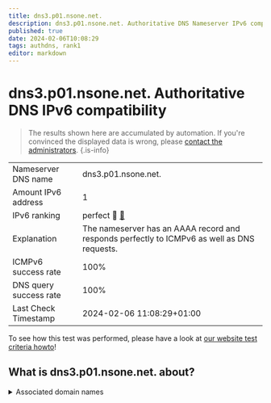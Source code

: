 ```yaml
---
title: dns3.p01.nsone.net.
description: dns3.p01.nsone.net. Authoritative DNS Nameserver IPv6 compatibility
published: true
date: 2024-02-06T10:08:29
tags: authdns, rank1
editor: markdown
---
```


# dns3.p01.nsone.net. Authoritative DNS IPv6 compatibility

> The results shown here are accumulated by automation. If you're convinced the displayed data is wrong, please [contact the administrators](/howto/chat). 
{.is-info}




|   |   |
| - | - |
| Nameserver DNS name | dns3.p01.nsone.net.
| Amount IPv6 address | 1
| IPv6 ranking | perfect :1st_place_medal: [🔗](/howto/ranking) |
| Explanation | The nameserver has an AAAA record and responds perfectly to ICMPv6 as well as DNS requests. |
| ICMPv6 success rate | 100%|
| DNS query success rate | 100% |
| Last Check Timestamp | 2024-02-06 11:08:29+01:00 |

To see how this test was performed, please have a look at [our website test criteria howto](/howto/testcriteria/authdns)!


## What is dns3.p01.nsone.net. about?






<details>
<summary>Associated domain names</summary>

www.auswaertiges-amt.de

www.bmz.de

www.bundesregierung.de

www.bundestag.de

www.intuit.com

</details>
